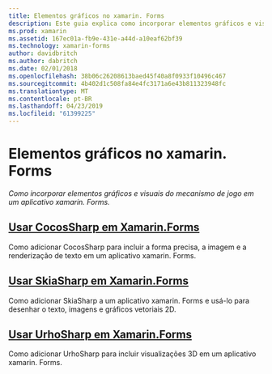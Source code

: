 ```yaml
---
title: Elementos gráficos no xamarin. Forms
description: Este guia explica como incorporar elementos gráficos e visuais do mecanismo de jogo em um aplicativo xamarin. Forms, usando CocosSharp, SkiaShap e UrhoSharp.
ms.prod: xamarin
ms.assetid: 167ec01a-fb9e-431e-a44d-a10eaf62bf39
ms.technology: xamarin-forms
author: davidbritch
ms.author: dabritch
ms.date: 02/01/2018
ms.openlocfilehash: 38b06c26208613baed45f40a8f0933f10496c467
ms.sourcegitcommit: 4b402d1c508fa84e4fc3171a6e43b811323948fc
ms.translationtype: MT
ms.contentlocale: pt-BR
ms.lasthandoff: 04/23/2019
ms.locfileid: "61399225"
---
```

# <a name="graphics-in-xamarinforms"></a>Elementos gráficos no xamarin. Forms

_Como incorporar elementos gráficos e visuais do mecanismo de jogo em um aplicativo xamarin. Forms._

## <a name="using-cocossharp-in-xamarinformscocossharpmd"></a>[Usar CocosSharp em Xamarin.Forms](cocossharp.md)

Como adicionar CocosSharp para incluir a forma precisa, a imagem e a renderização de texto em um aplicativo xamarin. Forms.

## <a name="using-skiasharp-in-xamarinformsskiasharpindexmd"></a>[Usar SkiaSharp em Xamarin.Forms](skiasharp/index.md)

Como adicionar SkiaSharp a um aplicativo xamarin. Forms e usá-lo para desenhar o texto, imagens e gráficos vetoriais 2D.

## <a name="using-urhosharp-in-xamarinformsurhosharpmd"></a>[Usar UrhoSharp em Xamarin.Forms](urhosharp.md)

Como adicionar UrhoSharp para incluir visualizações 3D em um aplicativo xamarin. Forms.
